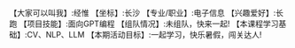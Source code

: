 【大家可以叫我】:经惟
【坐标】:长沙
【专业/职业】:电子信息
【兴趣爱好】:长跑
【项目技能】:面向GPT编程
【组队情况】:未组队，快来一起!
【本课程学习基础】:CV、NLP、LLM
【本期活动目标】:一起学习，快乐暑假，闯关达人!